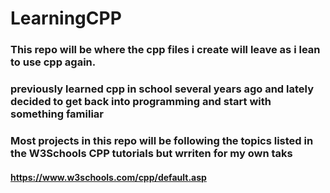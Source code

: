 # LearningCPP
### This repo will be where the cpp files i create will leave as i lean to use cpp again. 
### previously learned cpp in school several years ago and lately decided to get back into programming and start with something familiar
### Most projects in this repo will be following the topics listed in the W3Schools CPP tutorials but wrriten for my own taks
#### https://www.w3schools.com/cpp/default.asp
    
